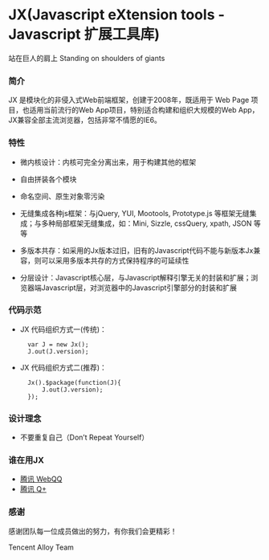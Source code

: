JX(Javascript eXtension tools - Javascript 扩展工具库)
=======================================================
站在巨人的肩上 Standing on shoulders of giants

### 简介

JX 是模块化的非侵入式Web前端框架，创建于2008年，既适用于 Web Page 项目，也适用当前流行的Web App项目，特别适合构建和组织大规模的Web App，JX兼容全部主流浏览器，包括非常不情愿的IE6。


### 特性

- 微内核设计：内核可完全分离出来，用于构建其他的框架
  
- 自由拼装各个模块

- 命名空间、原生对象零污染

- 无缝集成各种js框架：与jQuery, YUI, Mootools, Prototype.js 等框架无缝集成；与多种局部框架无缝集成，如：Mini, Sizzle, cssQuery, xpath, JSON 等等
  
- 多版本共存：如采用的Jx版本过旧，旧有的Javascript代码不能与新版本Jx兼容，则可以采用多版本共存的方式保持程序的可延续性

- 分层设计：Javascript核心层，与Javascript解释引擎无关的封装和扩展；浏览器端Javascript层，对浏览器中的Javascript引擎部分的封装和扩展


### 代码示范
- JX 代码组织方式一(传统)：

		var J = new Jx();
		J.out(J.version);
	
- JX 代码组织方式二(推荐)：

		Jx().$package(function(J){
			J.out(J.version);
		});


### 设计理念
- 不要重复自己（Don’t Repeat Yourself）


### 谁在用JX
- [腾讯 WebQQ](http://web.qq.com)
- [腾讯 Q+](http://www.qplus.com)


### 感谢

感谢团队每一位成员做出的努力，有你我们会更精彩！


Tencent Alloy Team 
